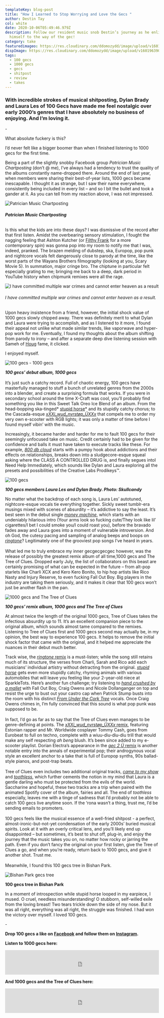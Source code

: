 ```yaml
---
templateKey: blog-post
title: "How I Learned to Stop Worrying and Love the Gecs "
author: Destin Tay
col: white
date: 2020-10-06T05:49:46.979Z
description: Follow our resident music snob Destin’s journey as he enlightens
  himself to the way of the gec!
category: take
featuredimageo: https://res.cloudinary.com/ddomozydd/image/upload/v1601963903/gecsbanner_qesl8h.jpg
dispImage: https://res.cloudinary.com/ddomozydd/image/upload/v1601963903/gecscard_g91hx7.jpg
tags:
  - 100 gecs
  - 1000 gecs
  - gecs
  - shitpost
  - review
  - takes
---
```

### With incredible strokes of musical shitposting, Dylan Brady and Laura Les of 100 Gecs have made me feel nostalgic over early 2000’s genres that I have absolutely no business of enjoying. And I’m loving it.

\-

What absolute fuckery is this?

I’d never felt like a bigger boomer than when I finished listening to 1000 gecs for the first time.

Being a part of the slightly snobby Facebook group *Patrician Music Chartposting* (don’t @ me), I’ve always had a tendency to trust the quality of the albums constantly name-dropped there. Around the end of last year, when members were sharing their best-of-year lists, 1000 gecs became inescapable. I thought it as strange, but I saw their name everywhere, consistently being included in every list – and so I bit the bullet and took a gander at it. As you can tell from my reaction above, I was not impressed.

![Patrician Music Chartposting](https://res.cloudinary.com/ddomozydd/image/upload/v1601965638/chartposting_fms5eo.jpg "Patrician Music Chartposting")

###### ***Patrician Music Chartposting***

Is this what the kids are into these days? I was dismissive of the record after that first listen. Amidst the overbearing sensory stimulation, I fought the nagging feeling that Ashton Kutcher (or [Filthy Frank](https://youtu.be/H6iefP8lf3o) for a more contemporary spin) was gonna pop into my room to notify me that I was, indeed, pranked. The brazen melding of dubstep, ska, Europop, pop punk and nightcore vocals felt dangerously close to parody at the time, like the worst parts of the Wayans Brothers filmography (looking at you, Scary Movie 5). In summation, major cringe bro. The chiptune in particular felt especially grating to me; bringing me back to a deep, dark period in YouTube history when chipmunk remixes were all the rage.

![I have committed multiple war crimes and cannot enter heaven as a result](https://res.cloudinary.com/ddomozydd/image/upload/v1601963985/alvinandthechipmunks_lvraeg.jpg "I have committed multiple war crimes and cannot enter heaven as a result")

###### *I have committed multiple war crimes and cannot enter heaven as a result.*

Upon heavy insistence from a friend, however, the initial shock value of 1000 gecs slowly chipped away. There was definitely merit to what Dylan and Laura were trying to accomplish, and as I listened to it more, I found their appeal not unlike what made similar trends, like vaporwave and hyper-pop work for me. Eventually, I found my thoughts about the album shifting from parody to irony – and after a separate deep dive listening session with Sameh of [Houg](https://open.spotify.com/album/2nqS2I1PQN8rJ58df3kPMZ?si=k3u1yUBMRKCHcTEFsPKe1g) fame, it clicked.

I enjoyed myself.

![100 gecs - 1000 gecs](https://res.cloudinary.com/ddomozydd/image/upload/v1601964436/100gecs_ddxxtd.jpg "100 gecs - 1000 gecs")

***100 gecs' debut album, 1000 gecs***\
\
It’s just such a catchy record. Full of chaotic energy, 100 gecs have masterfully managed to stuff a bunch of unrelated genres from the 2000s into a blender, and create a surprising formula that works. If you were in secondary school around the time X-Craft was cool, you’ll probably find something you like in this Sweet Talk Oreo Ice Blend of an album. From the head-bopping ska-tinged* [stupid horse](https://open.spotify.com/track/23Dapn8107GgxvXDIsPwWm?si=IsS1Oa9NQmiBljD8eBB8uQ)* and its stupidly catchy chorus; to the Cascada-esque *[xXXi_wud\_nvrstøp\_ÜXXx](https://open.spotify.com/track/7vaFuClNKe02pjKYbXEJ46?si=MOlS01L4SqmF8B-PBFt3eg)* that compels me to order my very own e-scooter with RGB lights; it was only a matter of time before I found myself vibin’ with the music.

Increasingly, it became harder and harder for me to fault 100 gecs for their seemingly unfocused take on music. Credit certainly had to be given for the confidence and balls it must have taken to execute tracks like these. For example, *[800 db cloud](https://open.spotify.com/track/2MLuFz9Y3Vg3PF0Yf93M5c?si=Jp0TEL19QTGkgAhEWkcqPA)* starts with a pumpy hook about addictions and their effects on relationships, breaks down into a sludgecore-esque squeal asking where the CLASS A CONTROLLED DRUG is, and finally segues intoI Need Help Immediately, which sounds like Dylan and Laura exploring all the presets and possibilities of the Creative Labs Prodikeys™.

![100 gecs ](https://res.cloudinary.com/ddomozydd/image/upload/v1601964617/100gecsband_admcip.jpg "100 gecs")

***100 gecs members Laura Les and Dylan Brady. Photo: Skullcandy***

No matter what the backdrop of each song is, Laura Les’ autotuned, nightcore-esque vocals tie everything together. Sickly sweet tumblr-era musings mixed with scenes of absurdity – it’s addictive to say the least. It’s best seen in the debut single *[money machine](https://open.spotify.com/track/61bwFjzXGG1x2aZsANdLyl?si=nMHDJZ9oSiW5Hn7XBRVg9g)*, which starts with an undeniably hilarious intro (Your arms look so fucking cute/They look like lil’ cigarettes/I bet I could smoke you/I could roast you), before the bravado fades away and Laura goes into a moment of vulnerable introversion. And oh God, the cutesy pacing and sampling of analog beeps and boops on *[ringtone](https://open.spotify.com/track/3VHiIVQe8Sc6gtSsTp3pDz?si=nOExz6x0Qx-7bFYnm-5udg)*? Legitimately one of the grooviest pop songs I’ve heard in years.\
\
What led me to truly embrace my inner gecgecgecgec however, was the release of possibly the greatest remix album of all time,1000 gecs and The Tree of Clues. Dropped early July, the list of collaborators on this beast are certainly promising of what can be expected in the future – from alt-pop starlets like Charli XCX and Kero Kero Bonito, to hip hop artists like Rico Nasty and Injury Reserve, to even fucking Fall Out Boy. Big players in the industry are taking them seriously, and it makes it clear that 100 gecs won’t just be another flash in the pan.

![1000 gecs and The Tree of Clues](https://res.cloudinary.com/ddomozydd/image/upload/v1601964921/TreeOfClues_w8u2bd.jpg "1000 gecs and The Tree of Clues")

***100 gecs' remix album, 1000 gecs and The Tree of Clues***

At almost twice the length of the original 1000 gecs, Tree of Clues takes the infectious absurdity up to 11. It’s an excellent companion piece to the original album, which sounds almost tame compared to the remixes. Listening to Tree of Clues first and 1000 gecs second may actually be, in my opinion, the best way to experience 100 gecs. It helps to remove the initial shock factor that came with the original, and it helped me appreciate the nuances in their debut much better.

Track wise, the [*ringtone* remix](https://open.spotify.com/track/2T93MtJuKMzcGRTR8fdizV?si=CKF0vm-KTGSB-gRo5sKJsg) is a must-listen; while the song still retains much of its structure, the verses from Charli, Sarah and Rico add each musicians’ individual artistry without detracting from the original. *[stupid horse](https://open.spotify.com/track/0aV4YQ18bZ9qt0PDUZIDSz?si=13PVxNARTMe9Yj2SrcUNkQ)* gets even more stupidly catchy, rhyming animals with various automobiles that will leave you feeling like your 2-year-old niece at SparkleTots. Here’s another fun challenge; try listening to *[hand crushed by a mallet](https://open.spotify.com/track/5Mm2CJzNRiICC5MWRWQnBo?si=vR6j0CHwTn-bFG7yZ8tm8g)* with Fall Out Boy, Craig Owens and Nicole Dollanganger on top and resist the urge to bust out your castro cap when Patrick Stump busts into the room with his distinct *[From Under the Cork Tree](https://open.spotify.com/album/5nkUSlIhtoJZMOUlB0sNCp?si=aN2LMrqWR5aIqU3ZTyBT2w)* vocals. Once Craig Owens chimes in, I’m fully convinced that this sound is what pop punk was supposed to be.\
\
In fact, I’d go as far as to say that the Tree of Clues even manages to be genre-defining at points. The [*xXXi_wud\_nvrstøp\_ÜXXx* remix](https://open.spotify.com/track/3bz4WlzYw6XatcaTIh0zGX?si=nlOKA6T_QLebOPr4xMsKIg), featuring Estonian rapper and Mr. Worldwide cosplayer Tommy Cash, goes from Eurobeat to full on techno, complete with a wiuu-diu-diu-diu trill that would make any self respecting *ah beng* blush. It’s been since added to my e-scooter playlist. Dorian Electra’s appearance in the [*gec 2 Ü* remix](https://open.spotify.com/track/4FeBA1bxkUae1aDsplsmrv?si=UQ81Vvk-SsKiIkTm9iLgOQ) is another notable entry into the annals of experimental pop; their androgynous vocal style an excellent anchor to a take that is full of Europop synths, 90s ballad-style pianos, and post-trap beats.\
\
Tree of Clues even includes two additional original tracks, *[came to my show](https://open.spotify.com/track/4F6GREUxCHAw1m2Hj1b1rd?si=R8hC0IQTTv6DtdG-93Zwsw)* and *[toothless](https://open.spotify.com/track/4u2jCma9zHR59lfKxBIOoy?si=jS2Ramr2SUe-jlKsYOtAew)*, which further cements the notion in my mind that Laura is a gentle darling who must be protected from the evils of the world. Saccharine and hopeful, these two tracks are a trip when paired with the animated Spotify cover of the album, fairies and all. The end of *toothless* especially, leaves me with a tinge of sadness that I’d probably not be able to catch 100 gecs live anytime soon. If the ‘rona wasn’t a thing, trust me, I’d be sending emails to promoters.\
\
100 gecs feels like the musical essence of a well-fried shitpost - a perfect, almost-ironic-but-not-yet condensation of the early 2000s’ buried musical spirits. Look at it with an overly critical lens, and you’ll likely end up disappointed – but sometimes, it’s best to shut off, plug-in, and enjoy the journey that the music takes you on, no matter how rocky or jarring the path. Even if you don’t fancy the original on your first listen, give the Tree of Clues a go, and when you’re ready, return back to 1000 gecs, and give it another shot. Trust me.\
\
Meanwhile, I found this 100 gecs tree in Bishan Park.

![Bishan Park gecs tree](https://res.cloudinary.com/ddomozydd/image/upload/v1601964224/bishangecstree_sjpusg.jpg "Bishan Park gecs tree")

**100 gecs tree in Bishan Park**

In a moment of introspection while stupid horse looped in my earpiece, I mused. O cruel, needless misunderstanding! O stubborn, self-willed exile from the loving breast! Two tears trickle down the side of my nose. But it was all right, everything was all right, the struggle was finished. I had won the victory over myself. I loved 100 gecs.

\-

**Drop 100 gecs a like on [Facebook](https://www.facebook.com/100-gecs-105422244201666) and follow them on [Instagram](https://www.instagram.com/100gecs/).**

**Listen to 1000 gecs here:**

<iframe src="https://open.spotify.com/embed/album/2uhB1KivbFnlkARpbd0Cvu" width="100%" height="80" frameborder="0" allowtransparency="true" allow="encrypted-media"></iframe>

**And 1000 gecs and the Tree of Clues here:**

<iframe src="https://open.spotify.com/embed/album/0qnExDZfz0kVeBjixPsyjS" width="100%" height="80" frameborder="0" allowtransparency="true" allow="encrypted-media"></iframe>